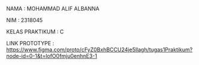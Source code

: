 NAMA : MOHAMMAD ALIF ALBANNA 

NIM : 2318045

KELAS PRAKTIKUM : C

LINK PROTOTYPE : https://www.figma.com/proto/cFyZ0BxhBCCU24je5llagh/tugas1Praktikum?node-id=0-1&t=lofO0fmju0enhnE3-1
